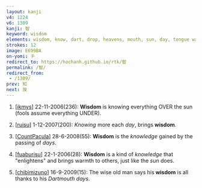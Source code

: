 ```yaml
---
layout: kanji
v4: 1224
v6: 1309
kanji: 智
keyword: wisdom
elements: wisdom, know, dart, drop, heavens, mouth, sun, day, tongue wagging
strokes: 12
image: E699BA
on-yomi: チ
redirect_to: https://hochanh.github.io/rtk/智
permalink: /智/
redirect_from:
 - /1309/
prev: 知
next: 挨
---
```


1) [<a href="http://kanji.koohii.com/profile/ikmys">ikmys</a>] 22-11-2006(236): <strong>Wisdom</strong> is knowing everything OVER the sun (fools assume everything UNDER).

2) [<a href="http://kanji.koohii.com/profile/ruisu">ruisu</a>] 1-12-2007(200): <em>Knowing</em> more each <em>day</em>, brings<strong> wisdom</strong>.

3) [<a href="http://kanji.koohii.com/profile/CountPacula">CountPacula</a>] 28-6-2008(55): <strong>Wisdom</strong> is the <em>knowledge</em> gained by the passing of <em>days</em>.

4) [<a href="http://kanji.koohii.com/profile/fuaburisu">fuaburisu</a>] 22-1-2006(28): <strong>Wisdom</strong> is a kind of <em>knowledge</em> that &quot;enlightens&quot; and brings warmth to others, just like the <em>sun</em> does.

5) [<a href="http://kanji.koohii.com/profile/chibimizuno">chibimizuno</a>] 16-9-2009(15): The wise old man says his<strong> wisdom</strong> is all thanks to his <em>Dartmouth days</em>.

